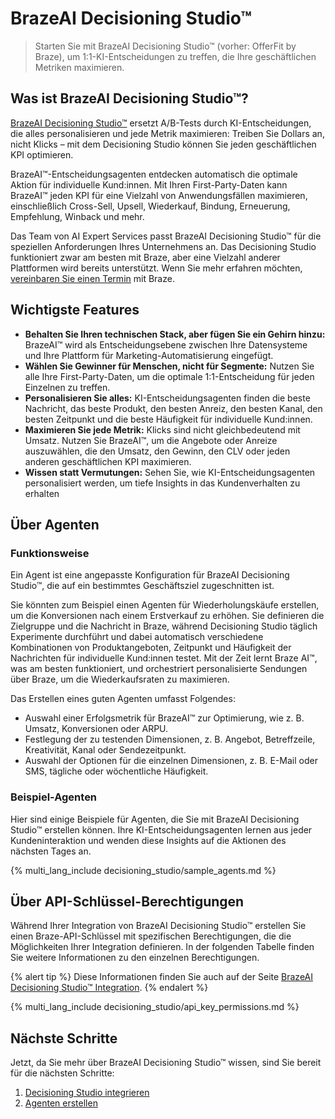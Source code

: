 # BrazeAI Decisioning Studio™

> Starten Sie mit BrazeAI Decisioning Studio™ (vorher: OfferFit by Braze), um 1:1-KI-Entscheidungen zu treffen, die Ihre geschäftlichen Metriken maximieren.

## Was ist BrazeAI Decisioning Studio™?

[BrazeAI Decisioning Studio™](https://www.braze.com/product/brazeai-decisioning-studio/) ersetzt A/B-Tests durch KI-Entscheidungen, die alles personalisieren und jede Metrik maximieren: Treiben Sie Dollars an, nicht Klicks – mit dem Decisioning Studio können Sie jeden geschäftlichen KPI optimieren.

BrazeAI™-Entscheidungsagenten entdecken automatisch die optimale Aktion für individuelle Kund:innen. Mit Ihren First-Party-Daten kann BrazeAI™ jeden KPI für eine Vielzahl von Anwendungsfällen maximieren, einschließlich Cross-Sell, Upsell, Wiederkauf, Bindung, Erneuerung, Empfehlung, Winback und mehr.

Das Team von AI Expert Services passt BrazeAI Decisioning Studio™ für die speziellen Anforderungen Ihres Unternehmens an. Das Decisioning Studio funktioniert zwar am besten mit Braze, aber eine Vielzahl anderer Plattformen wird bereits unterstützt. Wenn Sie mehr erfahren möchten, [vereinbaren Sie einen Termin](https://www.braze.com/get-started/) mit Braze.

## Wichtigste Features

- **Behalten Sie Ihren technischen Stack, aber fügen Sie ein Gehirn hinzu:** BrazeAI™ wird als Entscheidungsebene zwischen Ihre Datensysteme und Ihre Plattform für Marketing-Automatisierung eingefügt.
- **Wählen Sie Gewinner für Menschen, nicht für Segmente:** Nutzen Sie alle Ihre First-Party-Daten, um die optimale 1:1-Entscheidung für jeden Einzelnen zu treffen.
- **Personalisieren Sie alles:** KI-Entscheidungsagenten finden die beste Nachricht, das beste Produkt, den besten Anreiz, den besten Kanal, den besten Zeitpunkt und die beste Häufigkeit für individuelle Kund:innen.
- **Maximieren Sie jede Metrik:** Klicks sind nicht gleichbedeutend mit Umsatz. Nutzen Sie BrazeAI™, um die Angebote oder Anreize auszuwählen, die den Umsatz, den Gewinn, den CLV oder jeden anderen geschäftlichen KPI maximieren.
- **Wissen statt Vermutungen:** Sehen Sie, wie KI-Entscheidungsagenten personalisiert werden, um tiefe Insights in das Kundenverhalten zu erhalten

## Über Agenten

### Funktionsweise

Ein Agent ist eine angepasste Konfiguration für BrazeAI Decisioning Studio™, die auf ein bestimmtes Geschäftsziel zugeschnitten ist.

Sie könnten zum Beispiel einen Agenten für Wiederholungskäufe erstellen, um die Konversionen nach einem Erstverkauf zu erhöhen. Sie definieren die Zielgruppe und die Nachricht in Braze, während Decisioning Studio täglich Experimente durchführt und dabei automatisch verschiedene Kombinationen von Produktangeboten, Zeitpunkt und Häufigkeit der Nachrichten für individuelle Kund:innen testet. Mit der Zeit lernt Braze AI™, was am besten funktioniert, und orchestriert personalisierte Sendungen über Braze, um die Wiederkaufsraten zu maximieren.

Das Erstellen eines guten Agenten umfasst Folgendes:

- Auswahl einer Erfolgsmetrik für BrazeAI™ zur Optimierung, wie z. B. Umsatz, Konversionen oder ARPU.
- Festlegung der zu testenden Dimensionen, z. B. Angebot, Betreffzeile, Kreativität, Kanal oder Sendezeitpunkt.
- Auswahl der Optionen für die einzelnen Dimensionen, z. B. E-Mail oder SMS, tägliche oder wöchentliche Häufigkeit.

### Beispiel-Agenten

Hier sind einige Beispiele für Agenten, die Sie mit BrazeAI Decisioning Studio™ erstellen können. Ihre KI-Entscheidungsagenten lernen aus jeder Kundeninteraktion und wenden diese Insights auf die Aktionen des nächsten Tages an.

{% multi_lang_include decisioning_studio/sample_agents.md %}

## Über API-Schlüssel-Berechtigungen

Während Ihrer Integration von BrazeAI Decisioning Studio™ erstellen Sie einen Braze-API-Schlüssel mit spezifischen Berechtigungen, die die Möglichkeiten Ihrer Integration definieren. In der folgenden Tabelle finden Sie weitere Informationen zu den einzelnen Berechtigungen.

{% alert tip %}
Diese Informationen finden Sie auch auf der Seite [BrazeAI Decisioning Studio™ Integration]({{site.baseurl}}/user_guide/brazeai/decisioning_studio/integration).
{% endalert %}

{% multi_lang_include decisioning_studio/api_key_permissions.md %}

## Nächste Schritte

Jetzt, da Sie mehr über BrazeAI Decisioning Studio™ wissen, sind Sie bereit für die nächsten Schritte:

1. [Decisioning Studio integrieren]({{site.baseurl}}/user_guide/brazeai/decisioning_studio/integration/)
2. [Agenten erstellen]({{site.baseurl}}/user_guide/brazeai/decisioning_studio/building_agents/)
